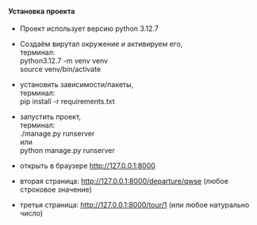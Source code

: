 #### Установка проекта

- Проект использует версию python 3.12.7

- Создаём вирутал окружение и активируем его,  
терминал:  
python3.12.7 -m venv venv  
source venv/bin/activate

- установить зависимости/пакеты,  
терминал:  
pip install -r requirements.txt

- запустить проект,  
терминал:  
./manage.py runserver  
или  
python manage.py runserver

- открыть в браузере http://127.0.0.1:8000
- вторая страница: http://127.0.0.1:8000/departure/qwse (любое строковое значение)
- третья страница: http://127.0.0.1:8000/tour/1 (или любое натурально число)
